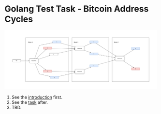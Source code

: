 # Golang Test Task - Bitcoin Address Cycles

![example](resources/task-example.png)

1. See the [introduction](INTRODUCTION.md) first.
2. See the [task](TASK.md) after.
3. TBD.
